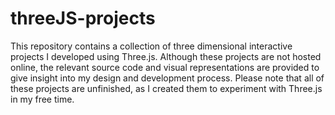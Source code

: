 # threeJS-projects

This repository contains a collection of three dimensional interactive projects I developed using Three.js. Although these projects are not hosted online, the relevant source code and visual representations are provided to give insight into my design and development process. Please note that all of these projects are unfinished, as I created them to experiment with Three.js in my free time.
